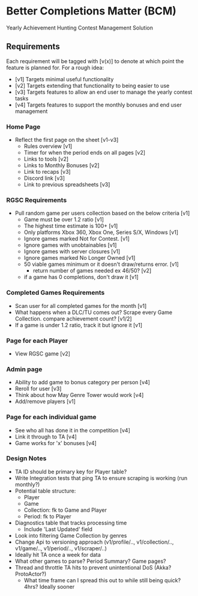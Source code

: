 # Better Completions Matter (BCM)
Yearly Achievement Hunting Contest Management Solution

## Requirements

Each requirement will be tagged with [v(x)] to denote at which point the feature is planned for. For a rough idea:

- [v1] Targets minimal useful functionality
- [v2] Targets extending that functionality to being easier to use
- [v3] Targets features to allow an end user to manage the yearly contest tasks
- [v4] Targets features to support the monthly bonuses and end user management

### Home Page

- Reflect the first page on the sheet [v1-v3]
  - Rules overview [v1]
  - Timer for when the period ends on all pages [v2]
  - Links to tools [v2]
  - Links to Monthly Bonuses [v2]
  - Link to recaps [v3]
  - Discord link [v3]
  - Link to previous spreadsheets [v3]

### RGSC Requirements

- Pull random game per users collection based on the below criteria [v1]
  - Game must be over 1.2 ratio [v1]
  - The highest time estimate is 100+ [v1]
  - Only platforms Xbox 360, Xbox One, Series S/X, Windows [v1]
  - Ignore games marked Not for Contest. [v1]
  - Ignore games with unobtainables [v1]
  - Ignore games with server closures [v1]
  - Ignore games marked No Longer Owned [v1]
  - 50 viable games minimum or it doesn't draw/returns error. [v1]
    - return number of games needed ex 46/50? [v2]
  - if a game has 0 completions, don't draw it [v1]

### Completed Games Requirements

- Scan user for all completed games for the month [v1]
- What happens when a DLC/TU comes out? Scrape every Game Collection. compare achievement count? [v1/2]
- If a game is under 1.2 ratio, track it but ignore it [v1]

### Page for each Player

- View RGSC game [v2]

### Admin page

- Ability to add game to bonus category per person [v4]
- Reroll for user [v3]
- Think about how May Genre Tower would work [v4]
- Add/remove players [v1]

### Page for each individual game

- See who all has done it in the competition [v4]
- Link it through to TA [v4]
- Game works for 'x' bonuses [v4]

### Design Notes

- TA ID should be primary key for Player table?
- Write Integration tests that ping TA to ensure scraping is working (run monthly?)
- Potential table structure:
  - Player
  - Game
  - Collection: fk to Game and Player
  - Period: fk to Player
- Diagnostics table that tracks processing time
  - Include 'Last Updated' field
- Look into filtering Game Collection by genres
- Change Api to versioning approach (v1/profile/.., v1/collection/.., v1/game/.., v1/period/.., v1/scraper/..)
- Ideally hit TA once a week for data
- What other games to parse? Period Summary? Game pages?
- Thread and throttle TA hits to prevent unintentional DoS (Akka? ProtoActor?)
  - What time frame can I spread this out to while still being quick? 4hrs? Ideally sooner
  